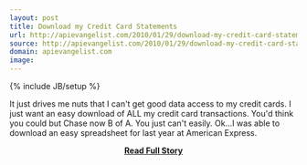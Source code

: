 ```yaml
---
layout: post
title: Download my Credit Card Statements
url: http://apievangelist.com/2010/01/29/download-my-credit-card-statements/
source: http://apievangelist.com/2010/01/29/download-my-credit-card-statements/
domain: apievangelist.com
image: 
---
```

{% include JB/setup %}<p>It just drives me nuts that I can't get good data access to my credit cards. I just want an easy download of ALL my credit card transactions.
You'd think you could but Chase now B of A. You just can't easily.
Ok...I was able to download an easy spreadsheet for last year at American Express.</p>
<center><p><a href="http://apievangelist.com/2010/01/29/download-my-credit-card-statements/" style='padding:25px; font-sze:18px; font-weight: bold;'>Read Full Story</a></p></center>
